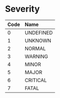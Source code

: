 # Severity

| **Code** | **Name** |
|:---|:---|
| 0 | UNDEFINED |
| 1 | UNKNOWN |
| 2 | NORMAL |
| 3 | WARNING |
| 4 | MINOR |
| 5 | MAJOR |
| 6 | CRITICAL |
| 7 | FATAL |
